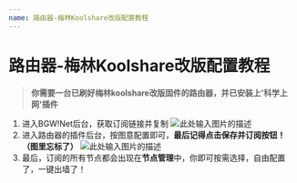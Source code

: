 ```yaml
---
name: 路由器-梅林Koolshare改版配置教程
---
```


# 路由器-梅林Koolshare改版配置教程

> **你需要一台已刷好梅林koolshare改版固件的路由器，并已安装上'科学上网'插件**

 1. 进入BGW!Net后台，获取订阅链接并复制
 ![此处输入图片的描述][1]
2. 进入路由器的插件后台，按图意配置即可，**最后记得点击保存并订阅按钮！（图里忘标了）**
![此处输入图片的描述][2]
3. 最后，订阅的所有节点都会出现在**节点管理**中，你即可按需选择，自由配置了，一键出墙了！


  [1]: https://raw.githubusercontent.com/LYJSPEEDX/bgwdocs/master/r1.png
  [2]: https://raw.githubusercontent.com/LYJSPEEDX/bgwdocs/master/r2.png
